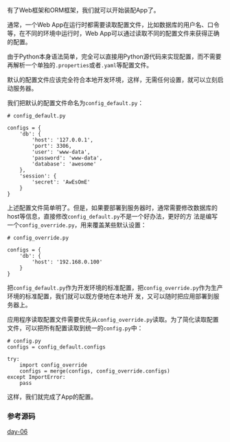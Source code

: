 有了Web框架和ORM框架，我们就可以开始装配App了。

通常，一个Web App在运行时都需要读取配置文件，比如数据库的用户名、口令等，在不同的环境中运行时，Web
App可以通过读取不同的配置文件来获得正确的配置。

由于Python本身语法简单，完全可以直接用Python源代码来实现配置，而不需要再解析一个单独的`.properties`或者`.yaml`等配置文件。

默认的配置文件应该完全符合本地开发环境，这样，无需任何设置，就可以立刻启动服务器。

我们把默认的配置文件命名为`config_default.py`：

    
    
    # config_default.py
    
    configs = {
        'db': {
            'host': '127.0.0.1',
            'port': 3306,
            'user': 'www-data',
            'password': 'www-data',
            'database': 'awesome'
        },
        'session': {
            'secret': 'AwEsOmE'
        }
    }
    

上述配置文件简单明了。但是，如果要部署到服务器时，通常需要修改数据库的host等信息，直接修改`config_default.py`不是一个好办法，更好的方
法是编写一个`config_override.py`，用来覆盖某些默认设置：

    
    
    # config_override.py
    
    configs = {
        'db': {
            'host': '192.168.0.100'
        }
    }
    

把`config_default.py`作为开发环境的标准配置，把`config_override.py`作为生产环境的标准配置，我们就可以既方便地在本地开
发，又可以随时把应用部署到服务器上。

应用程序读取配置文件需要优先从`config_override.py`读取。为了简化读取配置文件，可以把所有配置读取到统一的`config.py`中：

    
    
    # config.py
    configs = config_default.configs
    
    try:
        import config_override
        configs = merge(configs, config_override.configs)
    except ImportError:
        pass
    

这样，我们就完成了App的配置。

### 参考源码

[day-06](https://github.com/michaelliao/awesome-python3-webapp/tree/day-06)

